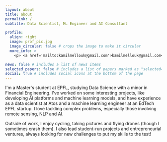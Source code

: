 ```yaml
---
layout: about
title: about
permalink: /
subtitle: Data Scientist, ML Engineer and AI Consultant

profile:
  align: right
  image: prof_pic.jpg
  image_circular: false # crops the image to make it circular
  more_info: >
    <p> <a href='mailto:kamilmellouk@gmail.com'>kamilmellouk@gmail.com</a></p>

news: false # includes a list of news items
selected_papers: false # includes a list of papers marked as "selected={true}"
social: true # includes social icons at the bottom of the page
---
```


I'm a Master's student at EPFL, studying Data Science with a minor in Financial Engineering. I've worked on some interesting projects, like developing AI platforms and machine learning models, and have experience as a data scientist at Atos and a machine learning engineer at an EdTech EPFL startup. I love tackling complex problems, especially those involving remote sensing, NLP and AI. 

Outside of work, I enjoy cycling, taking pictures and flying drones (though I sometimes crash them). I also lead student-run projects and entrepreneurial ventures, always looking for new challenges to put my skills to the test!